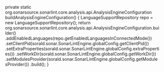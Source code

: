 private static org.sonarsource.sonarlint.core.analysis.api.AnalysisEngineConfiguration buildAnalysisEngineConfiguration() {
    LanguageSupportRepository repo = new LanguageSupportRepository();
    return org.sonarsource.sonarlint.core.analysis.api.AnalysisEngineConfiguration.builder()
        .addEnabledLanguages(repo.getEnabledLanguagesInConnectedMode())
        .setClientPid(sorald.sonar.SonarLintEngine.globalConfig.getClientPid())
        .setExtraProperties(sorald.sonar.SonarLintEngine.globalConfig.extraProperties())
        .setWorkDir(sorald.sonar.SonarLintEngine.globalConfig.getWorkDir())
        .setModulesProvider(sorald.sonar.SonarLintEngine.globalConfig.getModulesProvider())
        .build();
}